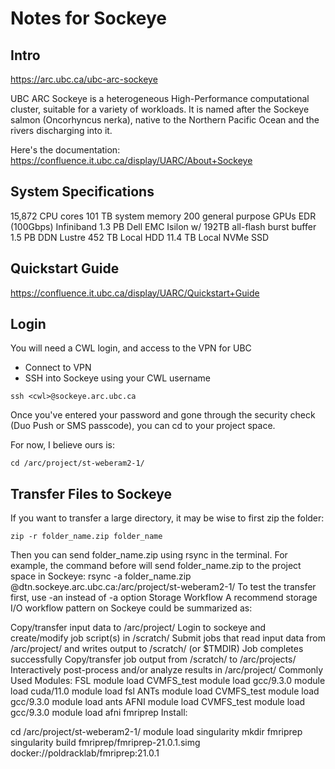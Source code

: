 # Notes for Sockeye

## Intro

https://arc.ubc.ca/ubc-arc-sockeye

UBC ARC Sockeye is a heterogeneous High-Performance computational cluster, suitable for a variety of workloads. It is named after the Sockeye salmon (Oncorhyncus nerka), native to the Northern Pacific Ocean and the rivers discharging into it.

Here's the documentation: https://confluence.it.ubc.ca/display/UARC/About+Sockeye

## System Specifications

15,872 CPU cores
101 TB system memory
200 general purpose GPUs
EDR (100Gbps) Infiniband
1.3 PB Dell EMC Isilon w/ 192TB all-flash burst buffer
1.5 PB DDN Lustre
452 TB Local HDD
11.4 TB Local NVMe SSD

## Quickstart Guide

https://confluence.it.ubc.ca/display/UARC/Quickstart+Guide

## Login

You will need a CWL login, and access to the VPN for UBC

* Connect to VPN
* SSH into Sockeye using your CWL username

```ssh <cwl>@sockeye.arc.ubc.ca```

Once you've entered your password and gone through the security check (Duo Push or SMS passcode), you can cd to your project space.

For now, I believe ours is:

`cd /arc/project/st-weberam2-1/`

## Transfer Files to Sockeye

If you want to transfer a large directory, it may be wise to first zip the folder:

`zip -r folder_name.zip folder_name`

Then you can send folder_name.zip using rsync in the terminal. For example, the command before will send folder_name.zip to the project space in Sockeye:
rsync -a folder_name.zip <cwl>@dtn.sockeye.arc.ubc.ca:/arc/project/st-weberam2-1/
To test the transfer first, use -an instead of -a option
Storage Workflow
A recommend storage I/O workflow pattern on Sockeye could be summarized as:

Copy/transfer input data to /arc/project/<alloc-code>
Login to sockeye and create/modify job script(s) in /scratch/<alloc-code>
Submit jobs that read input data from /arc/project/<alloc-code> and writes output to /scratch/<alloc-code> (or $TMDIR)
Job completes successfully
Copy/transfer job output from /scratch/<alloc-code> to /arc/projects/<alloc-code>
Interactively post-process and/or analyze results in /arc/project/<alloc-code>
Commonly Used Modules:
FSL
module load CVMFS_test
module load gcc/9.3.0
module load cuda/11.0
module load fsl
ANTs
module load CVMFS_test
module load gcc/9.3.0
module load ants
AFNI
module load CVMFS_test
module load gcc/9.3.0
module load afni
fmriprep
Install:

cd /arc/project/st-weberam2-1/
module load singularity
mkdir fmriprep
singularity build fmriprep/fmriprep-21.0.1.simg docker://poldracklab/fmriprep:21.0.1
